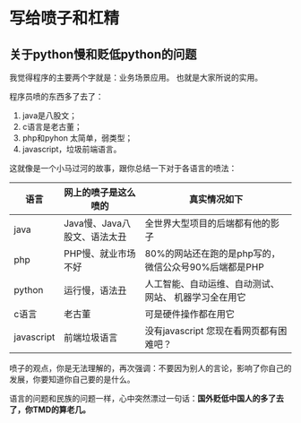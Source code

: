 #  写给喷子和杠精



## 关于python慢和贬低python的问题



我觉得程序的主要两个字就是：业务场景应用。 也就是大家所说的实用。

程序员喷的东西多了去了：

1. java是八股文；
2. c语言是老古董；
3.  php和pyhon 太简单，弱类型；
4. javascript，垃圾前端语言。

这就像是一个小马过河的故事，跟你总结一下对于各语言的喷法：



| 语言       | 网上的喷子是这么喷的         | 真实情况如下                                          |
| ---------- | ---------------------------- | ----------------------------------------------------- |
| java       | Java慢、Java八股文、语法太丑 | 全世界大型项目的后端都有他的影子                      |
| php        | PHP慢、就业市场不好          | 80%的网站还在跑的是php写的，微信公众号90%后端都是PHP  |
| python     | 运行慢，语法丑               | 人工智能、自动运维、自动测试、网站、 机器学习全在用它 |
| c语言      | 老古董                       | 可是硬件操作都在用它                                  |
| javascript | 前端垃圾语言                 | 没有javascript  您现在看网页都有困难吧？              |



喷子的观点，你是无法理解的，再次强调：不要因为别人的言论，影响了你自己的发展，你要知道你自己要的是什么。

语言的问题和民族的问题一样，心中突然漂过一句话：**国外贬低中国人的多了去了，你TMD的算老几。**

